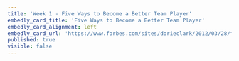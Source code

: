 ```yaml
---
title: 'Week 1 - Five Ways to Become a Better Team Player'
embedly_card_title: 'Five Ways to Become a Better Team Player'
embedly_card_alignment: left
embedly_card_url: 'https://www.forbes.com/sites/dorieclark/2012/03/28/five-ways-to-become-a-better-team-player/'
published: true
visible: false
---
```

